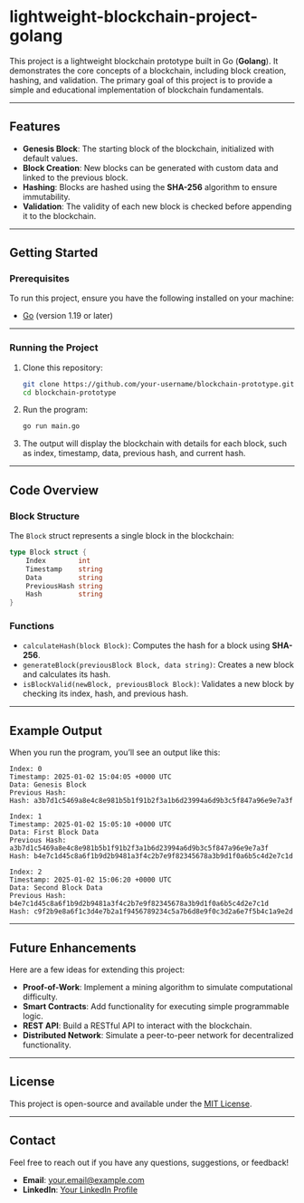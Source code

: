 # lightweight-blockchain-project-golang

This project is a lightweight blockchain prototype built in Go (**Golang**). It demonstrates the core concepts of a blockchain, including block creation, hashing, and validation. The primary goal of this project is to provide a simple and educational implementation of blockchain fundamentals.

---

## **Features**

- **Genesis Block**: The starting block of the blockchain, initialized with default values.
- **Block Creation**: New blocks can be generated with custom data and linked to the previous block.
- **Hashing**: Blocks are hashed using the **SHA-256** algorithm to ensure immutability.
- **Validation**: The validity of each new block is checked before appending it to the blockchain.

---

## **Getting Started**

### **Prerequisites**

To run this project, ensure you have the following installed on your machine:
- [Go](https://golang.org/) (version 1.19 or later)

---

### **Running the Project**

1. Clone this repository:
   ```bash
   git clone https://github.com/your-username/blockchain-prototype.git
   cd blockchain-prototype
   ```

2. Run the program:
   ```bash
   go run main.go
   ```

3. The output will display the blockchain with details for each block, such as index, timestamp, data, previous hash, and current hash.

---

## **Code Overview**

### **Block Structure**

The `Block` struct represents a single block in the blockchain:
```go
type Block struct {
    Index        int
    Timestamp    string
    Data         string
    PreviousHash string
    Hash         string
}
```

### **Functions**

- `calculateHash(block Block)`: Computes the hash for a block using **SHA-256**.
- `generateBlock(previousBlock Block, data string)`: Creates a new block and calculates its hash.
- `isBlockValid(newBlock, previousBlock Block)`: Validates a new block by checking its index, hash, and previous hash.

---

## **Example Output**

When you run the program, you’ll see an output like this:

```plaintext
Index: 0
Timestamp: 2025-01-02 15:04:05 +0000 UTC
Data: Genesis Block
Previous Hash:
Hash: a3b7d1c5469a8e4c8e981b5b1f91b2f3a1b6d23994a6d9b3c5f847a96e9e7a3f

Index: 1
Timestamp: 2025-01-02 15:05:10 +0000 UTC
Data: First Block Data
Previous Hash: a3b7d1c5469a8e4c8e981b5b1f91b2f3a1b6d23994a6d9b3c5f847a96e9e7a3f
Hash: b4e7c1d45c8a6f1b9d2b9481a3f4c2b7e9f82345678a3b9d1f0a6b5c4d2e7c1d

Index: 2
Timestamp: 2025-01-02 15:06:20 +0000 UTC
Data: Second Block Data
Previous Hash: b4e7c1d45c8a6f1b9d2b9481a3f4c2b7e9f82345678a3b9d1f0a6b5c4d2e7c1d
Hash: c9f2b9e8a6f1c3d4e7b2a1f9456789234c5a7b6d8e9f0c3d2a6e7f5b4c1a9e2d
```

---

## **Future Enhancements**

Here are a few ideas for extending this project:
- **Proof-of-Work**: Implement a mining algorithm to simulate computational difficulty.
- **Smart Contracts**: Add functionality for executing simple programmable logic.
- **REST API**: Build a RESTful API to interact with the blockchain.
- **Distributed Network**: Simulate a peer-to-peer network for decentralized functionality.

---

## **License**

This project is open-source and available under the [MIT License](https://opensource.org/licenses/MIT).

---

## **Contact**

Feel free to reach out if you have any questions, suggestions, or feedback!
- **Email**: your.email@example.com
- **LinkedIn**: [Your LinkedIn Profile](https://www.linkedin.com/in/dinesh-lokare-91855422b/)
  

